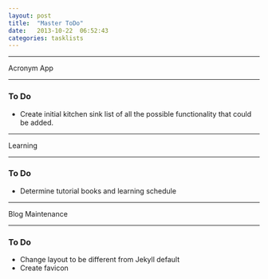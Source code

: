 ```yaml
---
layout: post
title:  "Master ToDo"
date:   2013-10-22  06:52:43
categories: tasklists
---
```



***
Acronym App
***

### To Do
* Create initial kitchen sink list of all the possible functionality that could be added.

***
Learning
***

### To Do
* Determine tutorial books and learning schedule

***
Blog Maintenance
***

### To Do
* Change layout to be different from Jekyll default
* Create favicon

 


